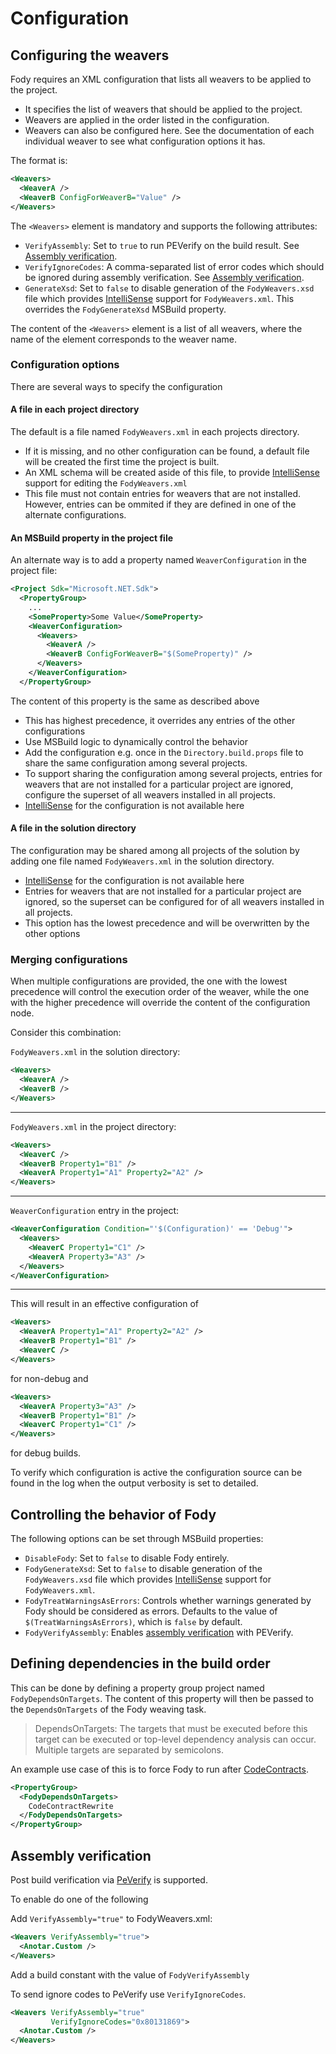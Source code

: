 # Configuration

## Configuring the weavers

Fody requires an XML configuration that lists all weavers to be applied to the project.

 * It specifies the list of weavers that should be applied to the project.
 * Weavers are applied in the order listed in the configuration. 
 * Weavers can also be configured here. See the documentation of each individual weaver to see what configuration options it has.

The format is:

```xml
<Weavers>
  <WeaverA />
  <WeaverB ConfigForWeaverB="Value" />
</Weavers>
```

The `<Weavers>` element is mandatory and supports the following attributes:

 * `VerifyAssembly`: Set to `true` to run PEVerify on the build result. See [Assembly verification](#assembly-verification).
 * `VerifyIgnoreCodes`: A comma-separated list of error codes which should be ignored during assembly verification. See [Assembly verification](#assembly-verification).
 * `GenerateXsd`: Set to `false` to disable generation of the `FodyWeavers.xsd` file which provides [IntelliSense](https://docs.microsoft.com/en-us/visualstudio/ide/using-intellisense) support for `FodyWeavers.xml`. This overrides the `FodyGenerateXsd` MSBuild property.

The content of the `<Weavers>` element is a list of all weavers, where the name of the element corresponds to the weaver name.


### Configuration options

There are several ways to specify the configuration


#### A file in each project directory

The default is a file named `FodyWeavers.xml` in each projects directory. 

 * If it is missing, and no other configuration can be found, a default file will be created the first time the project is built.
 * An XML schema will be created aside of this file, to provide [IntelliSense](https://docs.microsoft.com/en-us/visualstudio/ide/using-intellisense) support for editing the `FodyWeavers.xml`
 * This file must not contain entries for weavers that are not installed. However, entries can be ommited if they are defined in one of the alternate configurations.


#### An MSBuild property in the project file

An alternate way is to add a property named `WeaverConfiguration` in the project file:

```xml
<Project Sdk="Microsoft.NET.Sdk">
  <PropertyGroup>
    ...
    <SomeProperty>Some Value</SomeProperty>
    <WeaverConfiguration>
      <Weavers>
        <WeaverA />
        <WeaverB ConfigForWeaverB="$(SomeProperty)" />
      </Weavers>
    </WeaverConfiguration>
  </PropertyGroup>
```

The content of this property is the same as described above

 * This has highest precedence, it overrides any entries of the other configurations
 * Use MSBuild logic to dynamically control the behavior
 * Add the configuration e.g. once in the `Directory.build.props` file to share the same configuration among several projects.
 * To support sharing the configuration among several projects, entries for weavers that are not installed for a particular project are ignored, configure the superset of all weavers installed in all projects.
 * [IntelliSense](https://docs.microsoft.com/en-us/visualstudio/ide/using-intellisense) for the configuration is not available here


#### A file in the solution directory

The configuration may be shared among all projects of the solution by adding one file named `FodyWeavers.xml` in the solution directory.

 * [IntelliSense](https://docs.microsoft.com/en-us/visualstudio/ide/using-intellisense) for the configuration is not available here
 * Entries for weavers that are not installed for a particular project are ignored, so the superset can be configured for of all weavers installed in all projects.
 * This option has the lowest precedence and will be overwritten by the other options


### Merging configurations

When multiple configurations are provided, the one with the lowest precedence will control the execution order of the weaver, while the one with the higher precedence will override the content of the configuration node. 

Consider this combination:

`FodyWeavers.xml` in the solution directory:

```xml
<Weavers>
  <WeaverA />
  <WeaverB />
</Weavers>
```

---

`FodyWeavers.xml` in the project directory:

```xml
<Weavers>
  <WeaverC />
  <WeaverB Property1="B1" />
  <WeaverA Property1="A1" Property2="A2" />
</Weavers>
```

---

`WeaverConfiguration` entry in the project:

```xml
<WeaverConfiguration Condition="'$(Configuration)' == 'Debug'">
  <Weavers>
    <WeaverC Property1="C1" />
    <WeaverA Property3="A3" />
  </Weavers>
</WeaverConfiguration>
```

---

This will result in an effective configuration of

```xml
<Weavers>
  <WeaverA Property1="A1" Property2="A2" />
  <WeaverB Property1="B1" />
  <WeaverC />
</Weavers>
```

for non-debug and 

```xml
<Weavers>
  <WeaverA Property3="A3" />
  <WeaverB Property1="B1" />
  <WeaverC Property1="C1" />
</Weavers>
```
for debug builds.

To verify which configuration is active the configuration source can be found in the log when the output verbosity is set to detailed.


## Controlling the behavior of Fody

The following options can be set through MSBuild properties:

 * `DisableFody`: Set to `false` to disable Fody entirely.
 * `FodyGenerateXsd`: Set to `false` to disable generation of the `FodyWeavers.xsd` file which provides [IntelliSense](https://docs.microsoft.com/en-us/visualstudio/ide/using-intellisense) support for `FodyWeavers.xml`.
 * `FodyTreatWarningsAsErrors`: Controls whether warnings generated by Fody should be considered as errors. Defaults to the value of `$(TreatWarningsAsErrors)`, which is `false` by default.
 * `FodyVerifyAssembly`: Enables [assembly verification](#assembly-verification) with PEVerify.


## Defining dependencies in the build order

This can be done by defining a property group project named `FodyDependsOnTargets`. The content of this property will then be passed to the `DependsOnTargets` of the Fody weaving task.

> DependsOnTargets: The targets that must be executed before this target can be executed or top-level dependency analysis can occur. Multiple targets are separated by semicolons.

An example use case of this is to force Fody to run after [CodeContracts](https://docs.microsoft.com/en-us/dotnet/framework/debug-trace-profile/code-contracts).

```xml
<PropertyGroup>
  <FodyDependsOnTargets>
    CodeContractRewrite
  </FodyDependsOnTargets>
</PropertyGroup>
```


## Assembly verification

Post build verification via [PeVerify](https://docs.microsoft.com/en-us/dotnet/framework/tools/peverify-exe-peverify-tool) is supported.

To enable do one of the following

Add `VerifyAssembly="true"` to FodyWeavers.xml:

```xml
<Weavers VerifyAssembly="true">
  <Anotar.Custom />
</Weavers>
```

Add a build constant with the value of `FodyVerifyAssembly`

To send ignore codes to PeVerify use `VerifyIgnoreCodes`.

```xml
<Weavers VerifyAssembly="true"
         VerifyIgnoreCodes="0x80131869">
  <Anotar.Custom />
</Weavers>
```
